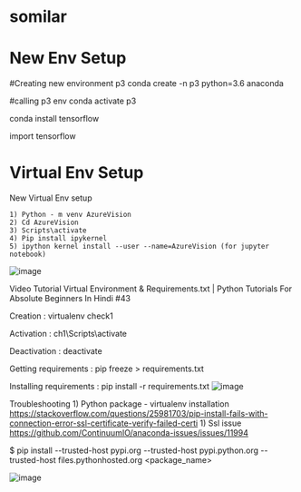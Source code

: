 # somilar

# New Env Setup
#Creating new environment p3
conda create -n p3 python=3.6 anaconda


#calling p3 env
conda activate p3

conda install tensorflow

import tensorflow




# Virtual Env Setup
New Virtual Env setup

	1) Python - m venv AzureVision
	2) Cd AzureVision
	3) Scripts\activate
	4) Pip install ipykernel
	5) ipython kernel install --user --name=AzureVision (for jupyter notebook)
![image](https://user-images.githubusercontent.com/33191690/161816593-c62fad43-0774-4a21-abec-f1b76d17fb31.png)



Video Tutorial
Virtual Environment & Requirements.txt | Python Tutorials For Absolute Beginners In Hindi #43

Creation : virtualenv check1

Activation : ch1\Scripts\activate

Deactivation : deactivate

Getting requirements : pip freeze > requirements.txt

Installing requirements : pip install -r requirements.txt
![image](https://user-images.githubusercontent.com/33191690/161816614-b95f3453-0dfb-4d4c-ac28-cdcf76107086.png)



Troubleshooting
	1) Python package - virtualenv installation
https://stackoverflow.com/questions/25981703/pip-install-fails-with-connection-error-ssl-certificate-verify-failed-certi
	1) Ssl issue
https://github.com/ContinuumIO/anaconda-issues/issues/11994


$ pip install --trusted-host pypi.org --trusted-host pypi.python.org --trusted-host files.pythonhosted.org <package_name>


![image](https://user-images.githubusercontent.com/33191690/161816658-7afa0c73-eb96-4fc3-957c-01c4774cd353.png)


